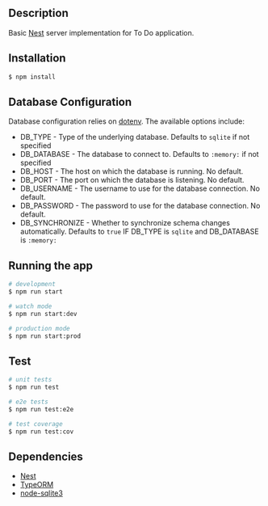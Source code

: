 ## Description

Basic [Nest](https://github.com/nestjs/nest) server implementation for To Do application.

## Installation

```bash
$ npm install
```

## Database Configuration

Database configuration relies on [dotenv](https://github.com/motdotla/dotenv).  The available
options include:

* DB_TYPE - Type of the underlying database.  Defaults to `sqlite` if not specified
* DB_DATABASE - The database to connect to.  Defaults to `:memory:` if not specified
* DB_HOST - The host on which the database is running.  No default.
* DB_PORT - The port on which the database is listening.  No default.
* DB_USERNAME - The username to use for the database connection.  No default.
* DB_PASSWORD - The password to use for the database connection.  No default.
* DB_SYNCHRONIZE - Whether to synchronize schema changes automatically.  Defaults to `true` IF DB_TYPE is `sqlite` and DB_DATABASE is `:memory:`

## Running the app

```bash
# development
$ npm run start

# watch mode
$ npm run start:dev

# production mode
$ npm run start:prod
```

## Test

```bash
# unit tests
$ npm run test

# e2e tests
$ npm run test:e2e

# test coverage
$ npm run test:cov
```

## Dependencies

* [Nest](https://github.com/nestjs/nest)
* [TypeORM](https://typeorm.io/)
* [node-sqlite3](https://github.com/TryGhost/node-sqlite3)
